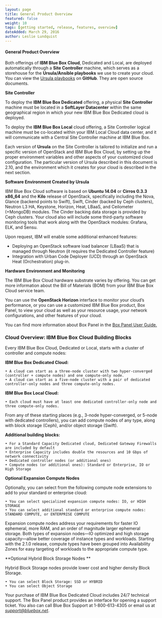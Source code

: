 ```yaml
---
layout: page
title: General Product Overview
featured: false
weight: 10
tags: [getting started, release, features, overview]
dateAdded: March 29, 2016
author: Leslie Lundquist
---
```


#### General Product Overview

Both offerings of **IBM Blue Box Cloud**, Dedicated and Local, are deployed automatically through a **Site Controller** machine, which serves as a storehouse for the **Ursula/Ansible playbooks** we use to create your cloud. You can view the [Ursula playbooks](https://github.com/blueboxgroup/ursula) on **GitHub**. They are open source documents.

**Site Controller**

To deploy the **IBM Blue Box Dedicated** offering, a physical **Site Controller** machine must be located in a **SoftLayer Datacenter** within the same geographical region in which your new IBM Blue Box Dedicated cloud is deployed.

To deploy the **IBM Blue Box Local** cloud offering, a Site Controller logical machine must be co-located within your IBM Local Cloud data center, and it will communicate with a Central Site Controller machine at IBM Blue Box.

Each version of **Ursula** on the Site Controller is tailored to initialize and run a specific version of OpenStack and IBM Blue Box Cloud, by setting up the proper environment variables and other aspects of your customized cloud configuration. The particular version of Ursula described in this document is 2.10, and the environment which it creates for your cloud is described in the next section.

**Software Environment Created by Ursula**

IBM Blue Box Cloud software is based on **Ubuntu 14.04** or **Cirros 0.3.3 x86_64** and the **Kilo** release of OpenStack, specifically including the Nova, Glance (backend points to Swift), Swift, Cinder (backed by Ceph clusters), Neutron L3 HA, Keystone, Horizon, Heat, LBaaS, and Ceilometer (+MongoDB) modules. The Cinder backing data storage is provided by Ceph clusters. Your cloud also will include some third-party software monitoring tools that work along with the OpenStack modules: Grafana, ELK, and Sensu.

Upon request, IBM will enable some additional enhanced features:

* Deploying an OpenStack software load balancer (LBaaS) that is managed through Neutron (it requires the Dedicated Controller feature)
* Integration with Urban Code Deployer (UCD) through an OpenStack Heat (Orchestration) plug-in.

**Hardware Environment and Monitoring**

The IBM Blue Box Cloud hardware substrate varies by offering. You can get more information about the Bill of Materials (BOM) from your IBM Blue Box Cloud service team.

You can use the **OpenStack Horizon** interface to monitor your cloud’s performance, or you can use a customized IBM Blue Box product, Box Panel, to view your cloud as well as your resource usage, your network configurations, and other features of your cloud.

You can find more information about Box Panel in the [Box Panel User Guide.](http://ibm-blue-box-help.github.io/help-documentation/gettingstarted/userguides/Box_Panel/)

### Cloud Overview: IBM Blue Box Cloud Building Blocks

Every IBM Blue Box Cloud, Dedicated or Local, starts with a cluster of controller and compute nodes:

**IBM Blue Box Dedicated Cloud:**

	• A cloud can start as a three-node cluster with two hyper-converged (controller + compute nodes) and one compute-only node.
	• A cloud can start as a five-node cluster with a pair of dedicated controller-only nodes and three compute-only nodes. 

**IBM Blue Box Local Cloud:**

	• Each cloud must have at least one dedicated controller-only node and three compute-only nodes.  
	
From any of these starting places (e.g., 3-node hyper-converged, or 5-node with dedicated controllers), you can add compute nodes of any type, along with block storage (Ceph), and/or object storage (Swift).

**Additional building blocks:**

	• For a Standard Capacity Dedicated cloud, Dedicated Gateway Firewalls are included by default
	• Enterprise Capacity includes double the resources and 10 Gbps of network connectivity 
	• Dedicated controller nodes (or additional ones)
	• Compute nodes (or additional ones): Standard or Enterprise, IO or High Storage 

**Optional Expansion Compute Nodes**

Optionally, you can select from the following compute node extensions to add to your standard or enterprise cloud:

	• You can select specialized expansion compute nodes: IO, or HIGH STORAGE 
	• You can select additional standard or enterprise compute nodes: STANDARD COMPUTE, or ENTERPRISE COMPUTE

Expansion compute nodes address your requirements for faster IO ephemeral, more RAM, and an order of magnitude larger ephemeral storage.  Both types of expansion nodes—IO optimized and high storage capacity—allow better coverage of instance types and workloads. Starting with the 2.1.0 release, compute types have been grouped into Availability Zones for easy targeting of workloads to the appropriate compute type.

**Optional Hybrid Block Storage Nodes **

Hybrid Block Storage nodes provide lower cost and higher density Block Storage.  

	• You can select Block Storage: SSD or HYBRID
	• You can select Object Storage 

Your purchase of IBM Blue Box Dedicated Cloud includes 24/7 technical support. The Box Panel product provides an interface for opening a support ticket. You also can call Blue Box Support at 1-800-613-4305 or email us at *support@bluebox.net*.
